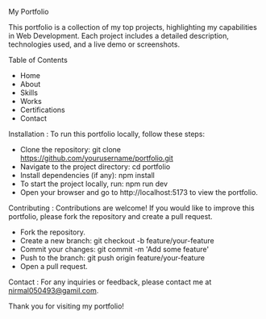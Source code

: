 My Portfolio

This portfolio is a collection of my top projects, highlighting my capabilities in Web Development. Each project includes a detailed description, technologies used, and a live demo or screenshots.

Table of Contents
- Home
- About
- Skills
- Works
- Certifications
- Contact

Installation : 
To run this portfolio locally, follow these steps:

- Clone the repository: git clone https://github.com/yourusername/portfolio.git
- Navigate to the project directory: cd portfolio
- Install dependencies (if any): npm install
- To start the project locally, run: npm run dev
- Open your browser and go to http://localhost:5173 to view the portfolio.

Contributing :
Contributions are welcome! If you would like to improve this portfolio, please fork the repository and create a pull request.

- Fork the repository.
- Create a new branch: git checkout -b feature/your-feature
- Commit your changes: git commit -m 'Add some feature'
- Push to the branch: git push origin feature/your-feature
- Open a pull request.

Contact :
For any inquiries or feedback, please contact me at nirmal050493@gamil.com.

Thank you for visiting my portfolio!






